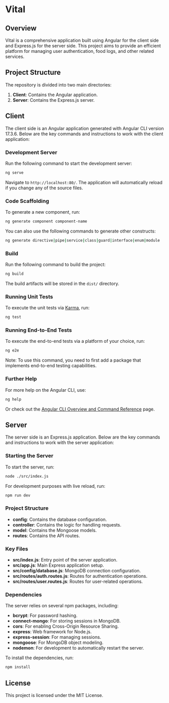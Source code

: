 # Vital

## Overview

Vital is a comprehensive application built using Angular for the client side and Express.js for the server side. This project aims to provide an efficient platform for managing user authentication, food logs, and other related services.

## Project Structure

The repository is divided into two main directories:

1. **Client**: Contains the Angular application.
2. **Server**: Contains the Express.js server.

## Client

The client side is an Angular application generated with Angular CLI version 17.3.6. Below are the key commands and instructions to work with the client application:

### Development Server

Run the following command to start the development server:

```sh
ng serve
```

Navigate to `http://localhost:80/`. The application will automatically reload if you change any of the source files.

### Code Scaffolding

To generate a new component, run:

```sh
ng generate component component-name
```

You can also use the following commands to generate other constructs:

```sh
ng generate directive|pipe|service|class|guard|interface|enum|module
```

### Build

Run the following command to build the project:

```sh
ng build
```

The build artifacts will be stored in the `dist/` directory.

### Running Unit Tests

To execute the unit tests via [Karma](https://karma-runner.github.io), run:

```sh
ng test
```

### Running End-to-End Tests

To execute the end-to-end tests via a platform of your choice, run:

```sh
ng e2e
```

Note: To use this command, you need to first add a package that implements end-to-end testing capabilities.

### Further Help

For more help on the Angular CLI, use:

```sh
ng help
```

Or check out the [Angular CLI Overview and Command Reference](https://angular.io/cli) page.

## Server

The server side is an Express.js application. Below are the key commands and instructions to work with the server application:

### Starting the Server

To start the server, run:

```sh
node ./src/index.js
```

For development purposes with live reload, run:

```sh
npm run dev
```

### Project Structure

- **config**: Contains the database configuration.
- **controller**: Contains the logic for handling requests.
- **model**: Contains the Mongoose models.
- **routes**: Contains the API routes.

### Key Files

- **src/index.js**: Entry point of the server application.
- **src/app.js**: Main Express application setup.
- **src/config/database.js**: MongoDB connection configuration.
- **src/routes/auth.routes.js**: Routes for authentication operations.
- **src/routes/user.routes.js**: Routes for user-related operations.

### Dependencies

The server relies on several npm packages, including:

- **bcrypt**: For password hashing.
- **connect-mongo**: For storing sessions in MongoDB.
- **cors**: For enabling Cross-Origin Resource Sharing.
- **express**: Web framework for Node.js.
- **express-session**: For managing sessions.
- **mongoose**: For MongoDB object modeling.
- **nodemon**: For development to automatically restart the server.

To install the dependencies, run:

```sh
npm install
```

## License

This project is licensed under the MIT License.
